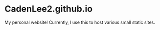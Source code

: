 # CadenLee2.github.io

My personal website! Currently, I use this to host various small static sites.